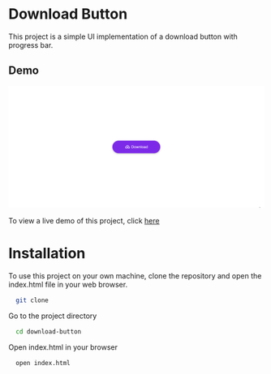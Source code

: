 
# Download Button

This project is a simple UI implementation of a download button with progress bar.


## Demo

![Download Button](demo.gif)

To view a live demo of this project, click [here](https://download-button-zeta.vercel.app/)

# Installation

To use this project on your own machine, clone the repository and open the index.html file in your web browser.

```bash
  git clone
```

Go to the project directory

```bash
  cd download-button
```
Open index.html in your browser

```bash
  open index.html
```



